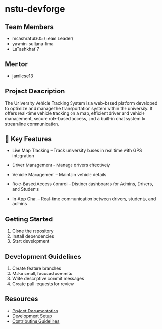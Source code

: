 # nstu-devforge

## Team Members
- mdashraful305 (Team Leader)
- yasmin-sultana-lima
- LaTashkhat17

## Mentor
- jamilcse13

## Project Description

The University Vehicle Tracking System is a web-based platform developed to optimize and manage the transportation system within the university. It offers real-time vehicle tracking on a map, efficient driver and vehicle management, secure role-based access, and a built-in chat system to streamline communication.

## 🔑 Key Features
* Live Map Tracking – Track university buses in real time with GPS integration

* Driver Management – Manage drivers effectively

* Vehicle Management – Maintain vehicle details

* Role-Based Access Control – Distinct dashboards for Admins, Drivers, and Students

* In-App Chat – Real-time communication between drivers, students, and admins

## Getting Started
1. Clone the repository
2. Install dependencies
3. Start development

## Development Guidelines
1. Create feature branches
2. Make small, focused commits
3. Write descriptive commit messages
4. Create pull requests for review

## Resources
- [Project Documentation](docs/)
- [Development Setup](docs/setup.md)
- [Contributing Guidelines](CONTRIBUTING.md)
